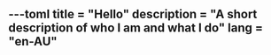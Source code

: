 ---toml
title = "Hello"
description = "A short description of who I am and what I do"
lang = "en-AU"
---
<Hello-Content />
